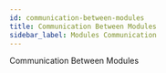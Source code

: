 ```yaml
---
id: communication-between-modules
title: Communication Between Modules
sidebar_label: Modules Communication
---
```


Communication Between Modules
